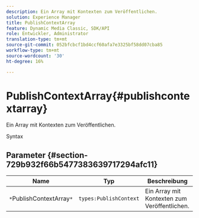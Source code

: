 ```yaml
---
description: Ein Array mit Kontexten zum Veröffentlichen.
solution: Experience Manager
title: PublishContextArray
feature: Dynamic Media Classic, SDK/API
role: Entwickler, Administrator
translation-type: tm+mt
source-git-commit: 052bfcbcf1bd4ccf60afa7e3325bf58dd07cba85
workflow-type: tm+mt
source-wordcount: '30'
ht-degree: 16%

---
```



# PublishContextArray{#publishcontextarray}

Ein Array mit Kontexten zum Veröffentlichen.

Syntax

## Parameter {#section-729b932f66b5477383639717294afc11}

| Name | Typ | Beschreibung |
|---|---|---|
| `*`PublishContextArray`*` | `types:PublishContext` | Ein Array mit Kontexten zum Veröffentlichen. |

